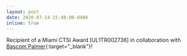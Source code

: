 ```yaml
---
layout: post
date: 2020-07-14 15:48:00-0400
inline: true
---
```


Recipient of a Miami CTSI Award [UL1TR002736] in collaboration with [Bascom Palmer](https://umiamihealth.org/bascom-palmer-eye-institute/research/meet-our-researchers/delia-cabrera-debuc,-phd){:target="\_blank"}!
